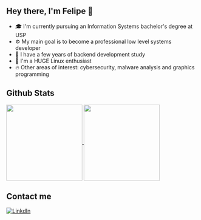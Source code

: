 ## Hey there, I'm Felipe 👋
- 🎓 I'm currently pursuing an Information Systems bachelor's degree at USP
- ⚙️ My main goal is to become a professional low level systems developer
- 📜 I have a few years of backend development study
- 🐧 I'm a HUGE Linux enthusiast
- 🔥 Other areas of interest: cybersecurity, malware analysis and graphics programming

## Github Stats
<a href="https://github.com/anuraghazra/github-readme-stats">
  <img height=200 align="center" src="https://github-readme-stats.vercel.app/api?username=fcolona&theme=gruvbox&show_icons=true&rank_icon=github" />
</a>
<a href="https://github.com/anuraghazra/convoychat">
  <img height=200 align="center" src="https://github-readme-stats.vercel.app/api/top-langs?username=fcolona&langs_count=5&card_width=320&theme=gruvbox" />
</a>

## Contact me
[![LinkdIn](https://img.shields.io/badge/LinkedIn-blue?logo=linkedin&logoColor=white&style=for-the-badge)](https://www.linkedin.com/in/felipe-ferreira-colona-6b97982b6/)
